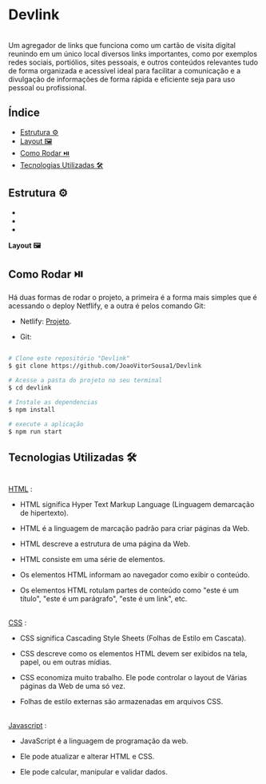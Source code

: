 <h1> Devlink </h1>
<br>Um agregador de links que funciona como um cartão de visita digital reunindo em um único local diversos links importantes,
como por exemplos redes sociais, portiólios, sites pessoais, e outros conteúdos relevantes tudo de forma organizada e acessível ideal para 
facilitar a comunicação e a divulgação de informações de forma rápida e eficiente seja para uso pessoal ou profissional.

## Índice 
- [Estrutura ⚙️](#estrutura)
- [Layout 🖼️](#layout)
- [Como Rodar ⏯️](#como-rodar)
- [Tecnologias Utilizadas 🛠️](#tecnologias-utilizadas)

<b> Estrutura ⚙️ <a id="estrutura"></a></b>
-
-
-
-


<b> Layout 🖼️ <a id="Layout"></a></b>




## Como Rodar ⏯️ <a id="como-rodar"></a>
Há duas formas de rodar o projeto, a primeira é a forma mais simples que é acessando o deploy Netflify, e a outra é pelos comando Git:

-  Netlify: [Projeto](https://67a3fbfb976ca73f254511d6--remarkable-pegasus-443872.netlify.app/).

- Git:
```bash

# Clone este repositório "Devlink"
$ git clone https://github.com/JoaoVitorSousa1/Devlink

# Acesse a pasta do projeto no seu terminal
$ cd devlink

# Instale as dependencias 
$ npm install

# execute a aplicação
$ npm run start

```

## Tecnologias Utilizadas 🛠️<a id="tecnologias-utilizadas"></a>
<br>[HTML](https://www.w3schools.com/html/) :
- HTML significa Hyper Text Markup Language (Linguagem demarcação de hipertexto).

- HTML é a linguagem de marcação padrão para criar páginas da Web.

- HTML descreve a estrutura de uma página da Web.

- HTML consiste em uma série de elementos.

- Os elementos HTML informam ao navegador como exibir o conteúdo.

- Os elementos HTML rotulam partes de conteúdo como "este é um título", "este é um parágrafo", "este é um link", etc.

<br>[CSS](https://www.w3schools.com/css/) :
- CSS significa Cascading Style Sheets (Folhas de Estilo em Cascata).

- CSS descreve como os elementos HTML devem ser exibidos na tela, papel, ou em outras mídias.

- CSS economiza muito trabalho. Ele pode controlar o layout de Várias páginas da Web de uma só vez.

- Folhas de estilo externas são armazenadas em arquivos CSS.

<br>[Javascript](https://www.w3schools.com/js/default.asp) :
- JavaScript é a linguagem de programação da web.

- Ele pode atualizar e alterar HTML e CSS.

- Ele pode calcular, manipular e validar dados.
##